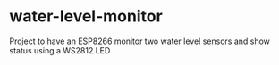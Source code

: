 # water-level-monitor
Project to have an ESP8266 monitor two water level sensors and show status using a WS2812 LED
